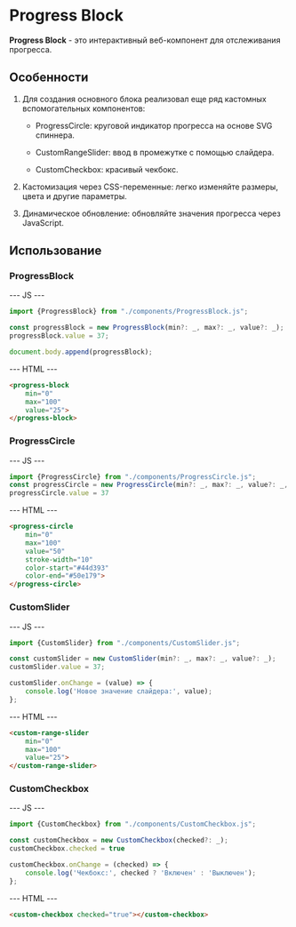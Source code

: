 # Progress Block

**Progress Block** - это интерактивный веб-компонент 
для отслеживания прогресса.

## Особенности
1. Для создания основного блока реализовал 
еще ряд кастомных вспомогательных компонентов:

   * ProgressCircle: круговой индикатор прогресса на основе SVG спиннера.
    
   * CustomRangeSlider: ввод в промежутке с помощью слайдера.
    
   * CustomCheckbox: красивый чекбокс.

2. Кастомизация через CSS-переменные: легко изменяйте размеры, 
цвета и другие параметры.

3. Динамическое обновление: обновляйте значения прогресса 
через JavaScript.

## Использование

### ProgressBlock
    
--- JS ---
```js
import {ProgressBlock} from "./components/ProgressBlock.js";

const progressBlock = new ProgressBlock(min?: _, max?: _, value?: _);
progressBlock.value = 37;

document.body.append(progressBlock);
```
--- HTML ---
```html
<progress-block
    min="0"
    max="100"
    value="25">
</progress-block>
```

### ProgressCircle

--- JS --- 
```js
import {ProgressCircle} from "./components/ProgressCircle.js";
const progressCircle = new ProgressCircle(min?: _, max?: _, value?: _, width?: _, strokeWidth?: _, colorStart?: _, colorEnd?: _);
progressCircle.value = 37
```
--- HTML ---
```html
<progress-circle
    min="0"
    max="100"
    value="50"
    stroke-width="10"
    color-start="#44d393"
    color-end="#50e179">
</progress-circle>
```

### CustomSlider
--- JS ---
```js
import {CustomSlider} from "./components/CustomSlider.js";

const customSlider = new CustomSlider(min?: _, max?: _, value?: _);
customSlider.value = 37;

customSlider.onChange = (value) => {
    console.log('Новое значение слайдера:', value);
};
```
--- HTML ---
```html
<custom-range-slider 
    min="0" 
    max="100" 
    value="25">
</custom-range-slider>
```

### CustomCheckbox

--- JS ---
```js
import {CustomCheckbox} from "./components/CustomCheckbox.js";

const customCheckbox = new CustomCheckbox(checked?: _);
customCheckbox.checked = true

customCheckbox.onChange = (checked) => {
    console.log('Чекбокс:', checked ? 'Включен' : 'Выключен');
};
```
--- HTML ---
```html
<custom-checkbox checked="true"></custom-checkbox>
```